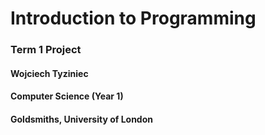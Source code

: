 # Introduction to Programming 
### Term 1 Project
#### Wojciech Tyziniec
#### Computer Science (Year 1)
#### Goldsmiths, University of London
